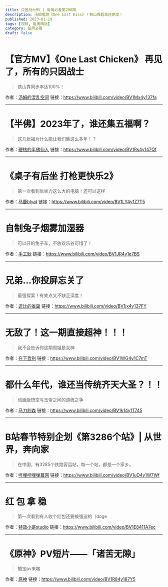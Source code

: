 ```yaml
---
title: 只因战士MV | 每周必看第200期
description: 汤姆唱跳《One Last Kiss》！铁山靠超高还原度！
published: 2023-01-19
tags: [视频, 每周精选]
category: 每周必看
draft: false
---
```


# 【官方MV】《One Last Chicken》 再见了，所有的只因战士
> 铁山靠同步率达100%！

作者：[汤姆的混乱空间](https://space.bilibili.com/11643866)
链接：https://www.bilibili.com/video/BV1Mx4y137fa

---

# 【半佛】2023年了，谁还集五福啊？
> 这几张福为什么能让我们集这么多年！？

作者：[硬核的半佛仙人](https://space.bilibili.com/37663924)
链接：https://www.bilibili.com/video/BV1Rs4y147Qf

---

# 《桌子有后坐 打枪更快乐2》
> 第一次看到后坐力这么大的电脑！还可以这样

作者：[马鹿blyat](https://space.bilibili.com/6989655)
链接：https://www.bilibili.com/video/BV1LY4y1Z7T5

---

# 自制兔子烟雾加湿器
> 可以开的兔子车，不放欢乐谷可惜了！

作者：[手工耿](https://space.bilibili.com/280793434)
链接：https://www.bilibili.com/video/BV1JR4y1e7BS

---

# 兄弟…你投屏忘关了
> 最强探案！有笑点又不缺乏深度！

作者：[逗比的雀巢](https://space.bilibili.com/5294454)
链接：https://www.bilibili.com/video/BV1jx4y137FY

---

# 无敌了！这一期直接超神！！！
> 我不会告诉你这期周姐是女神

作者：[在下哲别](https://space.bilibili.com/416128940)
链接：https://www.bilibili.com/video/BV1WG4y1C7mT

---

# 都什么年代，谁还当传统齐天大圣？！！
> 动画版悟空与玉帝之间的道统之争

作者：[马刀刻森](https://space.bilibili.com/14048220)
链接：https://www.bilibili.com/video/BV1k14y1T745

---

# B站春节特别企划《第3286个站》| 从世界，奔向家
> 在中国，有3285个铁路客运站，每一个站，都是一个家乡。

作者：[哔哩哔哩弹幕网](https://space.bilibili.com/8047632)
链接：https://www.bilibili.com/video/BV1uD4y1W7Wf

---

# 红 包 拿 稳
> 第一次看到有人收个红包还要被强迫的（doge

作者：[特效小哥studio](https://space.bilibili.com/3066511)
链接：https://www.bilibili.com/video/BV1E8411A7ec

---

# 《原神》PV短片——「诸苦无隙」
> 魈宝pv来咯

作者：[原神](https://space.bilibili.com/401742377)
链接：https://www.bilibili.com/video/BV1R84y187Y5

